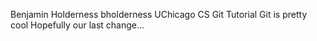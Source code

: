 Benjamin Holderness bholderness
UChicago CS Git Tutorial
Git is pretty cool
Hopefully our last change...
